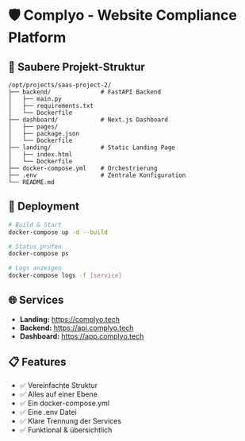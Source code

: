 # 🛡️ Complyo - Website Compliance Platform

## 📁 Saubere Projekt-Struktur

```
/opt/projects/saas-project-2/
├── backend/              # FastAPI Backend
│   ├── main.py
│   ├── requirements.txt
│   └── Dockerfile
├── dashboard/            # Next.js Dashboard  
│   ├── pages/
│   ├── package.json
│   └── Dockerfile
├── landing/              # Static Landing Page
│   ├── index.html
│   └── Dockerfile
├── docker-compose.yml    # Orchestrierung
├── .env                  # Zentrale Konfiguration
└── README.md
```

## 🚀 Deployment

```bash
# Build & Start
docker-compose up -d --build

# Status prüfen
docker-compose ps

# Logs anzeigen
docker-compose logs -f [service]
```

## 🌐 Services

- **Landing:** https://complyo.tech
- **Backend:** https://api.complyo.tech  
- **Dashboard:** https://app.complyo.tech

## 📋 Features

- ✅ Vereinfachte Struktur
- ✅ Alles auf einer Ebene
- ✅ Ein docker-compose.yml
- ✅ Eine .env Datei
- ✅ Klare Trennung der Services
- ✅ Funktional & übersichtlich
